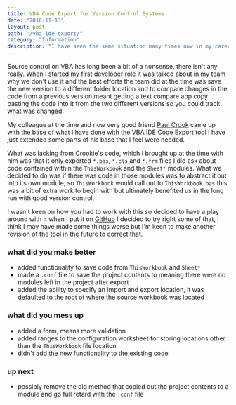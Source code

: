 ```yaml
---
title: VBA Code Export for Version Control Systems
date: "2016-11-13"
layout: post
path: "/vba-ide-export/"
category: "Information"
description: "I have seen the same situation many times now in my career as a VBA Developer about how source code control is managed with VBA projects."
---
```


Source control on VBA has long been a bit of a nonsense, there isn't any really. When I started my first developer role it was talked about in my team why we don't use it and the best efforts the team did at the time was save the new version to a different folder location and to compare changes in the code from a previous version meant getting a text compare app copy pasting the code into it from the two different versions so you could track what was changed. 

My colleague at the time and now very good friend [Paul Crook](https://uk.linkedin.com/in/paul-crook-4065a461) came up with the base of what I have done with the [VBA IDE Code Export tool](https://github.com/spences10/VBA-IDE-Code-Export) I have just extended some parts of his base that I feel were needed.

What was lacking from Crookie's code, which I brought up at the time with him was that it only exported `*.bas`, `*.cls` and `*.frm` files I did ask about code contained within the `ThisWorkbook` and the `Sheet*` modules. What we decided to do was if there was code in those modules was to abstract it out into its own module, so `ThisWorkbook` would call out to `ThisWorkbook.bas` this was a bit of extra work to begin with but ultimately benefited us in the long run with good version control.

I wasn't keen on how you had to work with this so decided to have a play around with it when I put it on [GitHub](https://github.com/spences10/VBA-IDE-Code-Export) I decided to try right some of that, I think I may have made some things worse but I'm keen to make another revision of the tool in the future to correct that.

### what did you make better
* added functionality to save code from `ThisWorkbook` and `Sheet*`
* made a `.conf` file to save the project contents to meaning there were no modules left in the project after export
* added the ability to specify an import and export location, it was defaulted to the root of where the source workbook was located

### what did you mess up
* added a form, means more validation
* added ranges to the configuration worksheet for storing locations other than the `ThisWorkbook` file location
* didn't add the new functionality to the existing code

### up next
* possibly remove the old method that copied out the project contents to a module and go full retard with the `.conf` file


